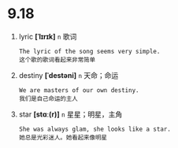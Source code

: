 # 9.18

1. lyric **[ˈlɪrɪk]** `n` 歌词

   ```
   The lyric of the song seems very simple.
   这个歌的歌词看起来非常简单
   ```

2. destiny **[ˈdestəni]** `n` 天命；命运

   ```
   We are masters of our own destiny.
   我们是自己命运的主人
   ```

3. star **[stɑː(r)]** `n` 星星；明星，主角
   ```
   She was always glam, she looks like a star.
   她总是光彩迷人。她看起来像明星
   ```
